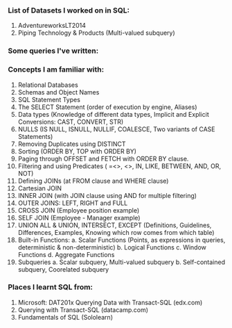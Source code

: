 ### List of Datasets I worked on in SQL:
1. AdventureworksLT2014
2. Piping Technology & Products (Multi-valued subquery)

### Some queries I've written:



### Concepts I am familiar with:
1. Relational Databases
2. Schemas and Object Names
3. SQL Statement Types
4. The SELECT Statement (order of execution by engine, Aliases)
5. Data types (Knowledge of different data types, Implicit and Explicit Conversions: CAST, CONVERT, STR)
6. NULLS (IS NULL, ISNULL, NULLIF, COALESCE, Two variants of CASE Statements)
7. Removing Duplicates using DISTINCT
8. Sorting (ORDER BY, TOP with ORDER BY)
9. Paging through OFFSET and FETCH with ORDER BY clause.
10. Filtering and using Predicates ( =<>, <>, IN, LIKE, BETWEEN, AND, OR, NOT)
11. Defining JOINs (at FROM clause and WHERE clause)
12. Cartesian JOIN
13. INNER JOIN (with JOIN clause using AND for multiple filtering)
14. OUTER JOINS: LEFT, RIGHT and FULL
15. CROSS JOIN (Employee position example)
16. SELF JOIN (Employee - Manager example)
17. UNION ALL & UNION, INTERSECT, EXCEPT (Definitions, Guidelines, Differences, Examples, Knowing which row comes from which table)
18. Built-in Functions:
  a. Scalar Functions (Points, as expressions in queries, deterministic & non-deterministic)
  b. Logical Functions
  c. Window Functions
  d. Aggregate Functions
19. Subqueries 
  a. Scalar subquery, Multi-valued subquery
  b. Self-contained subquery, Coorelated subquery

### Places I learnt SQL from:
1. Microsoft: DAT201x Querying Data with Transact-SQL (edx.com)
2. Querying with Transact-SQL (datacamp.com)
3. Fundamentals of SQL (Sololearn)
